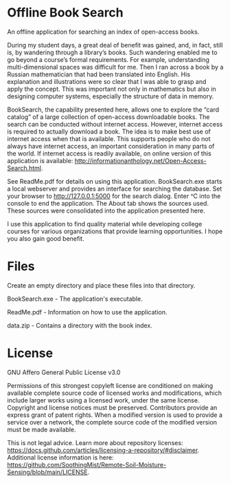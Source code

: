 # Offline Book Search
An offline application for searching an index of open-access books.

During my student days, a great deal of benefit was gained, and, in fact, still is, by wandering through a library’s books. Such wandering enabled me to go beyond a course’s formal requirements. For example, understanding multi-dimensional spaces was difficult for me. Then I ran across a book by a Russian mathematician that had been translated into English. His explanation and illustrations were so clear that I was able to grasp and apply the concept. This was important not only in mathematics but also in designing computer systems, especially the structure of data in memory.

BookSearch, the capability presented here, allows one to explore the “card catalog” of a large collection of open-access downloadable books. The search can be conducted without internet access. However, internet access is required to actually download a book. The idea is to make best use of internet access when that is available. This supports people who do not always have internet access, an important consideration in many parts of the world. If internet access is readily available, on online version of this application is available: http://informationanthology.net/Open-Access-Search.html.

See ReadMe.pdf for details on using this application. BookSearch.exe starts a local webserver and provides an interface for searching the database. Set your browser to http://127.0.0.1:5000 for the search dialog. Enter ^C into the console to end the application. The About tab shows the sources used. These sources were consolidated into the application presented here. 

I use this application to find quality material while developing college courses for various organizations that provide learning opportunities. I hope you also gain good benefit.

# Files
Create an empty directory and place these files into that directory.

BookSearch.exe - The application's executable.

ReadMe.pdf - Information on how to use the application.

data.zip - Contains a directory with the book index.

# License
GNU Affero General Public License v3.0

Permissions of this strongest copyleft license are conditioned on making available complete source code of licensed works and modifications, which include larger works using a licensed work, under the same license. Copyright and license notices must be preserved. Contributors provide an express grant of patent rights. When a modified version is used to provide a service over a network, the complete source code of the modified version must be made available.

This is not legal advice. Learn more about repository licenses: https://docs.github.com/articles/licensing-a-repository/#disclaimer. Additional license information is here: https://github.com/SoothingMist/Remote-Soil-Moisture-Sensing/blob/main/LICENSE.
